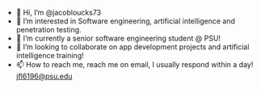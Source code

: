 - 👋 Hi, I’m @jacobloucks73
- 👀 I’m interested in Software engineering, artificial intelligence and penetration testing. 
- 🌱 I’m currently a senior software engineering student @ PSU!
- 💞️ I’m looking to collaborate on app development projects and artificial intelligence training!
- 📫 How to reach me, reach me on email, I usually respond within a day! jfl6196@psu.edu

